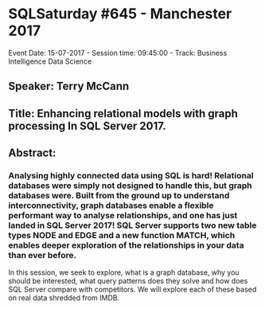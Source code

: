 # SQLSaturday #645 - Manchester 2017
Event Date: 15-07-2017 - Session time: 09:45:00 - Track: Business Intelligence  Data Science
## Speaker: Terry McCann
## Title: Enhancing relational models with graph processing In SQL Server 2017.
## Abstract:
### Analysing highly connected data using SQL is hard! Relational databases were simply not designed  to handle this,  but graph databases were.  Built from the ground up to understand interconnectivity, graph databases enable a flexible performant way to analyse relationships, and one has just landed in SQL Server 2017! SQL  Server supports two new table types NODE and EDGE and a new function MATCH, which enables deeper exploration of the relationships in your data than ever before. 

In this session, we seek to explore, what is a graph database, why you should be interested, what query patterns does they solve and how does SQL Server compare with competitors. We will explore each of these based on real data shredded from IMDB.
